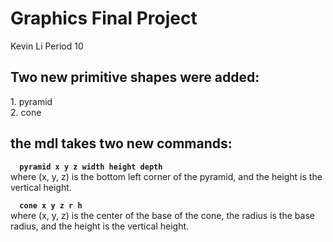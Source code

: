 # Graphics Final Project
Kevin Li
Period 10

<h2> Two new primitive shapes were added: </h2>
1. pyramid <br>
2. cone

<h2> the mdl takes two new commands: </h2> 
<code> <b> pyramid x y z width height depth </b> </code> <br>
where (x, y, z) is the bottom left corner of the pyramid, and the height is the vertical height. <br>

<code> <b> cone x y z r h </b> </code> <br>
where (x, y, z) is the center of the base of the cone, the radius is the base radius, and the height is the vertical height.
